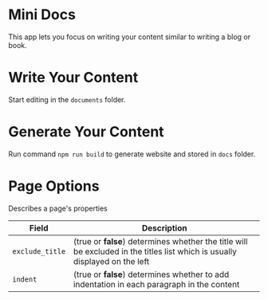 # Mini Docs

This app lets you focus on writing your content similar to writing a blog or book.

# Write Your Content

Start editing in the `documents` folder.

# Generate Your Content

Run command `npm run build` to generate website and stored in `docs` folder.

# Page Options

Describes a page's properties

[comment]: <> (Also update `shared/interfaces/custom-metadata.interface.ts` when updating below table)

| Field           | Description                                                                                                                 |
| --------------- | --------------------------------------------------------------------------------------------------------------------------- |
| `exclude_title` | (true or **false**) determines whether the title will be excluded in the titles list which is usually displayed on the left |
| `indent`        | (true or **false**) determines whether to add indentation in each paragraph in the content                                  |
